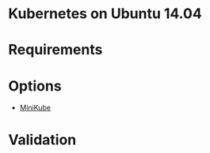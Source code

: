 ﻿Kubernetes on Ubuntu 14.04
==========================

# Requirements

# Options

- [MiniKube](MiniKube.md)

# Validation
